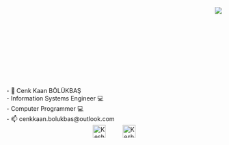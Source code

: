 <img src='https://media.giphy.com/media/qgQUggAC3Pfv687qPC/giphy.gif' align='right'>
<br>
<br>
<br>
<br>
<br>
<br><br>
<br>
<br>
<br>
<br>



<div align="left">- 👋 Cenk Kaan BÖLÜKBAŞ</div>
<div align="left">- Information Systems Engineer 💻</div>
<div align="left">- Computer Programmer 💻</div>
<div align="left">- 📫 cenkkaan.bolukbas@outlook.com</div>
  

<div align="center">
<a href="https://www.linkedin.com/in/cenkkaanbolukbas" target="_blank" rel="nofollow"><img align="center" alt="Keshav's Linkdein" width="30px" src="https://img.icons8.com/color/48/000000/linkedin-2--v2.png" /></a>&nbsp;&nbsp;&nbsp;&nbsp;&nbsp;&nbsp;&nbsp;&nbsp;&nbsp; <a href="https://www.instagram.com/cenkkaann" target="_blank" rel="nofollow"><img align="center" alt="Keshav's Insta" width="30px" src="https://img.icons8.com/color/48/000000/instagram-new--v2.png" /></a>
</div>


  


<!---
cenkkaanbolukbas/cenkkaanbolukbas is a ✨ special ✨ repository because its `README.md` (this file) appears on your GitHub profile.
You can click the Preview link to take a look at your changes.
--->
